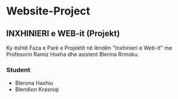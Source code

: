 # Website-Project

## INXHINIERI e WEB-it (Projekt)

Ky është Faza e Parë e Projektit në lëndën "Inxhinieri e Web-it" me Profesorin Ramiz Hoxha dhe asistent Blerina Rrmoku.



### Student
- Blerona Haxhiu
- Blendion Krasniqi
